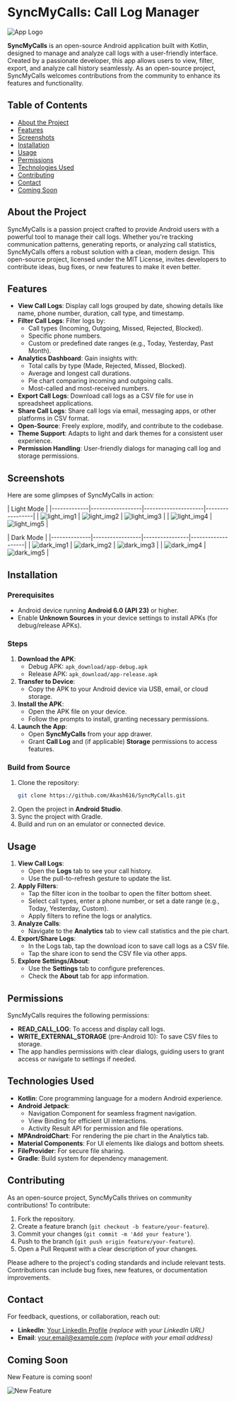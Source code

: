 # SyncMyCalls: Call Log Manager

![App Logo](images/logo.jpg)

**SyncMyCalls** is an open-source Android application built with Kotlin, designed to manage and analyze call logs with a user-friendly interface. Created by a passionate developer, this app allows users to view, filter, export, and analyze call history seamlessly. As an open-source project, SyncMyCalls welcomes contributions from the community to enhance its features and functionality.

## Table of Contents
- [About the Project](#about-the-project)
- [Features](#features)
- [Screenshots](#screenshots)
- [Installation](#installation)
- [Usage](#usage)
- [Permissions](#permissions)
- [Technologies Used](#technologies-used)
- [Contributing](#contributing)
- [Contact](#contact)
- [Coming Soon](#coming-soon)

## About the Project
SyncMyCalls is a passion project crafted to provide Android users with a powerful tool to manage their call logs. Whether you're tracking communication patterns, generating reports, or analyzing call statistics, SyncMyCalls offers a robust solution with a clean, modern design. This open-source project, licensed under the MIT License, invites developers to contribute ideas, bug fixes, or new features to make it even better.

## Features
- **View Call Logs**: Display call logs grouped by date, showing details like name, phone number, duration, call type, and timestamp.
- **Filter Call Logs**: Filter logs by:
  - Call types (Incoming, Outgoing, Missed, Rejected, Blocked).
  - Specific phone numbers.
  - Custom or predefined date ranges (e.g., Today, Yesterday, Past Month).
- **Analytics Dashboard**: Gain insights with:
  - Total calls by type (Made, Rejected, Missed, Blocked).
  - Average and longest call durations.
  - Pie chart comparing incoming and outgoing calls.
  - Most-called and most-received numbers.
- **Export Call Logs**: Download call logs as a CSV file for use in spreadsheet applications.
- **Share Call Logs**: Share call logs via email, messaging apps, or other platforms in CSV format.
- **Open-Source**: Freely explore, modify, and contribute to the codebase.
- **Theme Support**: Adapts to light and dark themes for a consistent user experience.
- **Permission Handling**: User-friendly dialogs for managing call log and storage permissions.

## Screenshots
Here are some glimpses of SyncMyCalls in action:

| Light Mode |
|-------------|------------------|---------------------|-----------------|
| ![light_img1](images/light_1.jpg) | ![light_img2](images/light_2.jpg) | ![light_img3](images/light_1.jpg) |
| ![light_img4](images/light_4.jpg) | ![light_img5](images/light_5.jpg) |

| Dark Mode |
|--------------|-----------------|----------------|-------------------|
| ![dark_img1](images/dark_1.jpg) | ![dark_img2](images/dark_2.jpg) | ![dark_img3](images/dark_3.jpg) |
| ![dark_img4](images/dark_4.jpg) | ![dark_img5](images/dark_5.jpg) |

## Installation
### Prerequisites
- Android device running **Android 6.0 (API 23)** or higher.
- Enable **Unknown Sources** in your device settings to install APKs (for debug/release APKs).

### Steps
1. **Download the APK**:
   - Debug APK: `apk_download/app-debug.apk`
   - Release APK: `apk_download/app-release.apk`
2. **Transfer to Device**:
   - Copy the APK to your Android device via USB, email, or cloud storage.
3. **Install the APK**:
   - Open the APK file on your device.
   - Follow the prompts to install, granting necessary permissions.
4. **Launch the App**:
   - Open **SyncMyCalls** from your app drawer.
   - Grant **Call Log** and (if applicable) **Storage** permissions to access features.

### Build from Source
1. Clone the repository:
   ```bash
   git clone https://github.com/Akash616/SyncMyCalls.git
   ```
2. Open the project in **Android Studio**.
3. Sync the project with Gradle.
4. Build and run on an emulator or connected device.

## Usage
1. **View Call Logs**:
   - Open the **Logs** tab to see your call history.
   - Use the pull-to-refresh gesture to update the list.
2. **Apply Filters**:
   - Tap the filter icon in the toolbar to open the filter bottom sheet.
   - Select call types, enter a phone number, or set a date range (e.g., Today, Yesterday, Custom).
   - Apply filters to refine the logs or analytics.
3. **Analyze Calls**:
   - Navigate to the **Analytics** tab to view call statistics and the pie chart.
4. **Export/Share Logs**:
   - In the Logs tab, tap the download icon to save call logs as a CSV file.
   - Tap the share icon to send the CSV file via other apps.
5. **Explore Settings/About**:
   - Use the **Settings** tab to configure preferences.
   - Check the **About** tab for app information.

## Permissions
SyncMyCalls requires the following permissions:
- **READ_CALL_LOG**: To access and display call logs.
- **WRITE_EXTERNAL_STORAGE** (pre-Android 10): To save CSV files to storage.
- The app handles permissions with clear dialogs, guiding users to grant access or navigate to settings if needed.

## Technologies Used
- **Kotlin**: Core programming language for a modern Android experience.
- **Android Jetpack**:
  - Navigation Component for seamless fragment navigation.
  - View Binding for efficient UI interactions.
  - Activity Result API for permission and file operations.
- **MPAndroidChart**: For rendering the pie chart in the Analytics tab.
- **Material Components**: For UI elements like dialogs and bottom sheets.
- **FileProvider**: For secure file sharing.
- **Gradle**: Build system for dependency management.

## Contributing
As an open-source project, SyncMyCalls thrives on community contributions! To contribute:
1. Fork the repository.
2. Create a feature branch (`git checkout -b feature/your-feature`).
3. Commit your changes (`git commit -m 'Add your feature'`).
4. Push to the branch (`git push origin feature/your-feature`).
5. Open a Pull Request with a clear description of your changes.

Please adhere to the project's coding standards and include relevant tests. Contributions can include bug fixes, new features, or documentation improvements.

## Contact
For feedback, questions, or collaboration, reach out:
- **LinkedIn**: [Your LinkedIn Profile](https://www.linkedin.com/in/akash-gupta-114a1b196/) *(replace with your LinkedIn URL)*
- **Email**: [your.email@example.com](616akgupta@gmail.com) *(replace with your email address)*

## Coming Soon
New Feature is coming soon!

![New Feature](images/comming_soon.png)
